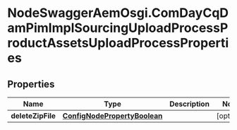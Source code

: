 # NodeSwaggerAemOsgi.ComDayCqDamPimImplSourcingUploadProcessProductAssetsUploadProcessProperties

## Properties

Name | Type | Description | Notes
------------ | ------------- | ------------- | -------------
**deleteZipFile** | [**ConfigNodePropertyBoolean**](ConfigNodePropertyBoolean.md) |  | [optional] 


